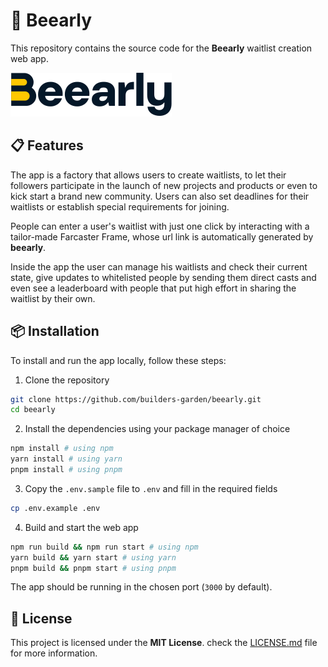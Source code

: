# 🐝 Beearly

This repository contains the source code for the **Beearly** waitlist creation web app.

<img src="./public/beearly-logo.svg">

## 📋 Features

The app is a factory that allows users to create waitlists, to let their followers participate in the launch of new projects and products or even to kick start a brand new community.
Users can also set deadlines for their waitlists or establish special requirements for joining.

People can enter a user's waitlist with just one click by interacting with a tailor-made Farcaster Frame, whose url link is automatically generated by **beearly**.

Inside the app the user can manage his waitlists and check their current state, give updates to whitelisted people by sending them direct casts and even see a leaderboard with people that put high effort in sharing the waitlist by their own.

## 📦 Installation

To install and run the app locally, follow these steps:

1. Clone the repository

```bash
git clone https://github.com/builders-garden/beearly.git
cd beearly
```

2. Install the dependencies using your package manager of choice

```bash
npm install # using npm
yarn install # using yarn
pnpm install # using pnpm
```

3. Copy the `.env.sample` file to `.env` and fill in the required fields

```bash
cp .env.example .env
```

4. Build and start the web app

```bash
npm run build && npm run start # using npm
yarn build && yarn start # using yarn
pnpm build && pnpm start # using pnpm
```

The app should be running in the chosen port (`3000` by default).

## 📝 License

This project is licensed under the **MIT License**. check the [LICENSE.md](/LICENSE.md) file for more information.
